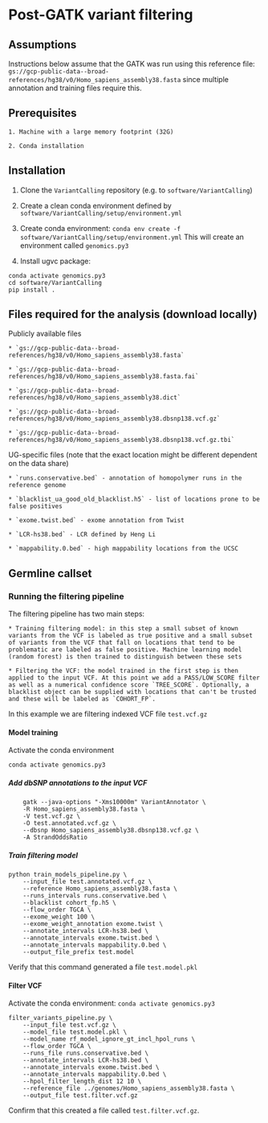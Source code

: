# Post-GATK variant filtering

## Assumptions

Instructions below assume that the GATK was run using this reference file: `gs://gcp-public-data--broad-references/hg38/v0/Homo_sapiens_assembly38.fasta` since multiple annotation and training files require this.

## Prerequisites

    1. Machine with a large memory footprint (32G)

    2. Conda installation

## Installation

1. Clone the `VariantCalling` repository (e.g. to `software/VariantCalling`)

2. Create a clean conda environment defined by `software/VariantCalling/setup/environment.yml`

3. Create conda environment:
`conda env create -f software/VariantCalling/setup/environment.yml`
This will create an environment called `genomics.py3`

4. Install ugvc package:
```
conda activate genomics.py3
cd software/VariantCalling
pip install .
```


## Files required for the analysis (download locally)

Publicly available files

    * `gs://gcp-public-data--broad-references/hg38/v0/Homo_sapiens_assembly38.fasta`

    * `gs://gcp-public-data--broad-references/hg38/v0/Homo_sapiens_assembly38.fasta.fai`

    * `gs://gcp-public-data--broad-references/hg38/v0/Homo_sapiens_assembly38.dict`

    * `gs://gcp-public-data--broad-references/hg38/v0/Homo_sapiens_assembly38.dbsnp138.vcf.gz`

    * `gs://gcp-public-data--broad-references/hg38/v0/Homo_sapiens_assembly38.dbsnp138.vcf.gz.tbi`

UG-specific files (note that the exact location might be different dependent on the data share)

    * `runs.conservative.bed` - annotation of homopolymer runs in the reference genome

    * `blacklist_ua_good_old_blacklist.h5` - list of locations prone to be false positives

    * `exome.twist.bed` - exome annotation from Twist

    * `LCR-hs38.bed` - LCR defined by Heng Li

    * `mappability.0.bed` - high mappability locations from the UCSC


## Germline callset 
### Running the filtering pipeline

The filtering pipeline has two main steps:

    * Training filtering model: in this step a small subset of known variants from the VCF is labeled as true positive and a small subset of variants from the VCF that fall on locations that tend to be problematic are labeled as false positive. Machine learning model (random forest) is then trained to distinguish between these sets

    * Filtering the VCF: the model trained in the first step is then applied to the input VCF. At this point we add a PASS/LOW_SCORE filter as well as a numerical confidence score `TREE_SCORE`. Optionally, a blacklist object can be supplied with locations that can't be trusted and these will be labeled as `COHORT_FP`.

In this example we are filtering indexed VCF file `test.vcf.gz`


#### Model training

Activate the conda environment

`conda activate genomics.py3`

##### Add dbSNP annotations to the input VCF

```
    gatk --java-options "-Xms10000m" VariantAnnotator \
    -R Homo_sapiens_assembly38.fasta \
    -V test.vcf.gz \
    -O test.annotated.vcf.gz \
    --dbsnp Homo_sapiens_assembly38.dbsnp138.vcf.gz \
    -A StrandOddsRatio
```

##### Train filtering model

```
python train_models_pipeline.py \
    --input_file test.annotated.vcf.gz \
    --reference Homo_sapiens_assembly38.fasta \
    --runs_intervals runs.conservative.bed \
    --blacklist cohort_fp.h5 \
    --flow_order TGCA \
    --exome_weight 100 \
    --exome_weight_annotation exome.twist \
    --annotate_intervals LCR-hs38.bed \
    --annotate_intervals exome.twist.bed \
    --annotate_intervals mappability.0.bed \
    --output_file_prefix test.model
```

Verify that this command generated a file `test.model.pkl`

#### Filter VCF

Activate the conda environment: `conda activate genomics.py3`

```
filter_variants_pipeline.py \
    --input_file test.vcf.gz \
    --model_file test.model.pkl \
    --model_name rf_model_ignore_gt_incl_hpol_runs \
    --flow_order TGCA \
    --runs_file runs.conservative.bed \
    --annotate_intervals LCR-hs38.bed \
    --annotate_intervals exome.twist.bed \
    --annotate_intervals mappability.0.bed \
    --hpol_filter_length_dist 12 10 \
    --reference_file ../genomes/Homo_sapiens_assembly38.fasta \
    --output_file test.filter.vcf.gz
```

Confirm that this created a file called `test.filter.vcf.gz`.
